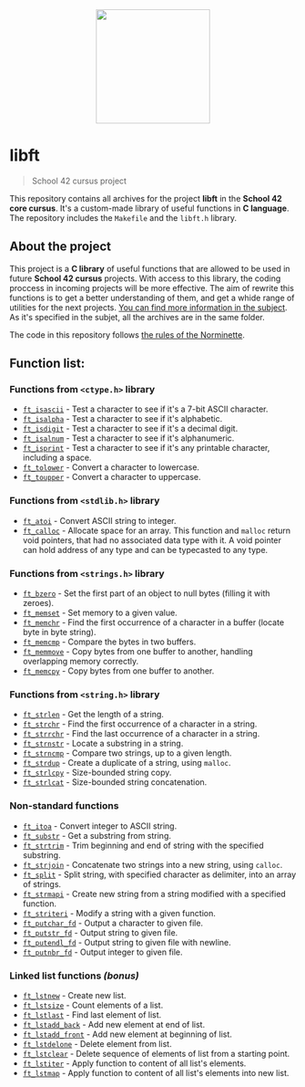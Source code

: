 <div id="header" align="center">
  <img src="https://media.giphy.com/media/ztl9x7JlhSlU4MWD6h/giphy.gif" width="200"/>
</div>

# libft
> School 42 cursus project

This repository contains all archives for the project __libft__ in the __School 42 core cursus__. It's a custom-made library of useful functions in __C language__. The repository includes the `Makefile` and the `libft.h` library.

## About the project 

This project is a __C library__ of useful functions that are allowed to be used in future __School 42 cursus__ projects. With access to this library, the coding proccess in incoming projects will be more effective. The aim of rewrite this functions is to get a better understanding of them, and get a whide range of utilities for the next projects. [You can find more information in the subject](https://github.com/PublioElio/School-42-libft/blob/main/libft_subject.pdf). As it's specified in the subjet, all the archives are in the same folder.

The code in this repository follows [the rules of the Norminette](https://github.com/PublioElio/School42-Piscina-agosto-2022/blob/main/norme.es.pdf).

## Function list:

### Functions from `<ctype.h>` library
* [`ft_isascii`](https://github.com/PublioElio/School-42-libft/blob/main/ft_isascii.c) - Test a character to see if it's a 7-bit ASCII character.
* [`ft_isalpha`](https://github.com/PublioElio/School-42-libft/blob/main/ft_isalpha.c) - Test a character to see if it's alphabetic.
* [`ft_isdigit`](https://github.com/PublioElio/School-42-libft/blob/main/ft_isdigit.c) - Test a character to see if it's a decimal digit.
* [`ft_isalnum`](https://github.com/PublioElio/School-42-libft/blob/main/ft_isalnum.c) - Test a character to see if it's alphanumeric.
* [`ft_isprint`](https://github.com/PublioElio/School-42-libft/blob/main/ft_isprint.c) - Test a character to see if it's any printable character, including a space.
* [`ft_tolower`](https://github.com/PublioElio/School-42-libft/blob/main/ft_tolower.c) - Convert a character to lowercase.
* [`ft_toupper`](https://github.com/PublioElio/School-42-libft/blob/main/ft_toupper.c) - Convert a character to uppercase.

### Functions from `<stdlib.h>` library
* [`ft_atoi`](https://github.com/PublioElio/School-42-libft/blob/main/ft_atoi.c) - Convert ASCII string to integer.
* [`ft_calloc`](https://github.com/PublioElio/School-42-libft/blob/main/ft_calloc.c) - Allocate space for an array. This function and `malloc` return void pointers, that had no associated data type with it. A void pointer can hold address of any type and can be typecasted to any type.

### Functions from `<strings.h>` library
* [`ft_bzero`](https://github.com/PublioElio/School-42-libft/blob/main/ft_bzero.c) - Set the first part of an object to null bytes (filling it with zeroes).
* [`ft_memset`](https://github.com/PublioElio/School-42-libft/blob/main/ft_memset.c) - Set memory to a given value.
* [`ft_memchr`](https://github.com/PublioElio/School-42-libft/blob/main/ft_memchr.c) - Find the first occurrence of a character in a buffer (locate byte in byte string).
* [`ft_memcmp`](https://github.com/PublioElio/School-42-libft/blob/main/ft_memcmp.c) - Compare the bytes in two buffers.
* [`ft_memmove`](https://github.com/PublioElio/School-42-libft/blob/main/ft_memmove.c) - Copy bytes from one buffer to another, handling overlapping memory correctly.
* [`ft_memcpy`](https://github.com/PublioElio/School-42-libft/blob/main/ft_memcpy.c) - Copy bytes from one buffer to another.

### Functions from `<string.h>` library
* [`ft_strlen`](https://github.com/PublioElio/School-42-libft/blob/main/ft_strlen.c) - Get the length of a string.
* [`ft_strchr`](https://github.com/PublioElio/School-42-libft/blob/main/ft_strchr.c) - Find the first occurrence of a character in a string.
* [`ft_strrchr`](https://github.com/PublioElio/School-42-libft/blob/main/ft_strrchr.c) - Find the last occurrence of a character in a string.
* [`ft_strnstr`](https://github.com/PublioElio/School-42-libft/blob/main/ft_strnstr.c) - Locate a substring in a string.
* [`ft_strncmp`](https://github.com/PublioElio/School-42-libft/blob/main/ft_strncmp.c) - Compare two strings, up to a given length.
* [`ft_strdup`](https://github.com/PublioElio/School-42-libft/blob/main/ft_strdup.c) - Create a duplicate of a string, using `malloc`.
* [`ft_strlcpy`](https://github.com/PublioElio/School-42-libft/blob/main/ft_strlcpy.c) - Size-bounded string copy.
* [`ft_strlcat`](https://github.com/PublioElio/School-42-libft/blob/main/ft_strlcat.c) - Size-bounded string concatenation.

### Non-standard functions
* [`ft_itoa`](https://github.com/PublioElio/School-42-libft/blob/main/ft_itoa.c) - Convert integer to ASCII string.
* [`ft_substr`](https://github.com/PublioElio/School-42-libft/blob/main/ft_substr.c) - Get a substring from string.
* [`ft_strtrim`](https://github.com/PublioElio/School-42-libft/blob/main/ft_strtrim.c) - Trim beginning and end of string with the specified substring.
* [`ft_strjoin`](https://github.com/PublioElio/School-42-libft/blob/main/ft_strjoin.c) - Concatenate two strings into a new string, using `calloc`.
* [`ft_split`](https://github.com/PublioElio/School-42-libft/blob/main/ft_split.c) - Split string, with specified character as delimiter, into an array of strings.
* [`ft_strmapi`](https://github.com/PublioElio/School-42-libft/blob/main/ft_strmapi.c) - Create new string from a string modified with a specified function.
* [`ft_striteri`](https://github.com/PublioElio/School-42-libft/blob/main/ft_striteri.c) - Modify a string with a given function.
* [`ft_putchar_fd`](https://github.com/PublioElio/School-42-libft/blob/main/ft_putchar_fd.c) - Output a character to given file.
* [`ft_putstr_fd`](https://github.com/PublioElio/School-42-libft/blob/main/ft_putstr_fd.c) - Output string to given file.
* [`ft_putendl_fd`](https://github.com/PublioElio/School-42-libft/blob/main/ft_putendl_fd.c) - Output string to given file with newline.
* [`ft_putnbr_fd`](https://github.com/PublioElio/School-42-libft/blob/main/ft_putnbr_fd.c) - Output integer to given file.

### Linked list functions *(bonus)*
* [`ft_lstnew`](https://github.com/PublioElio/School-42-libft/blob/main/ft_lstnew_bonus.c) - Create new list.
* [`ft_lstsize`](https://github.com/PublioElio/School-42-libft/blob/main/ft_lstsize_bonus.c) - Count elements of a list.
* [`ft_lstlast`](https://github.com/PublioElio/School-42-libft/blob/main/ft_lstlast_bonus.c) - Find last element of list.
* [`ft_lstadd_back`](https://github.com/PublioElio/School-42-libft/blob/main/ft_lstadd_back_bonus.c) - Add new element at end of list.
* [`ft_lstadd_front`](https://github.com/PublioElio/School-42-libft/blob/main/ft_lstadd_front_bonus.c) - Add new element at beginning of list.
* [`ft_lstdelone`](https://github.com/PublioElio/School-42-libft/blob/main/ft_lstdelone_bonus.c) - Delete element from list.
* [`ft_lstclear`](https://github.com/PublioElio/School-42-libft/blob/main/ft_lstclear_bonus.c) - Delete sequence of elements of list from a starting point.
* [`ft_lstiter`](https://github.com/PublioElio/School-42-libft/blob/main/ft_lstiter_bonus.c) - Apply function to content of all list's elements.
* [`ft_lstmap`](https://github.com/PublioElio/School-42-libft/blob/main/ft_lstmap_bonus.c) - Apply function to content of all list's elements into new list.

